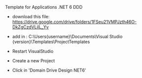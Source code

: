 Template for Applications .NET 6 DDD

- download this file:
  https://drive.google.com/drive/folders/1FSeu21VMPJzth46O-DkZgCzdVLiIL_Yv

- add in :
  C:\Users\{username}\Documents\Visual Studio {version}\Templates\ProjectTemplates

- Restart VisualStudio

- Create a new Project

- Click in 'Domain Drive Design NET6'


